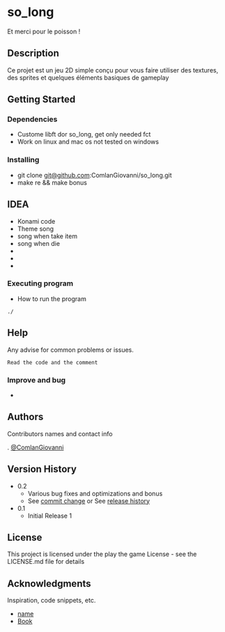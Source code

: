# so_long
Et merci pour le poisson !

## Description

Ce projet est un jeu 2D simple conçu pour vous faire utiliser des textures,
des sprites et quelques éléments basiques de gameplay

## Getting Started

### Dependencies

* Custome libft dor so_long, get only needed fct
* Work on linux and mac os not tested on windows

### Installing

* git clone git@github.com:ComlanGiovanni/so_long.git
* make re && make bonus

## IDEA

* Konami code
* Theme song
* song when take item
* song when die
*
*
*

### Executing program

* How to run the program
```
./
```

## Help

Any advise for common problems or issues.
```
Read the code and the comment
```

### Improve and bug

* 
## Authors

Contributors names and contact info

. [@ComlanGiovanni](https://github.com/ComlanGiovanni)

## Version History

* 0.2
    * Various bug fixes and optimizations and bonus
    * See [commit change]() or See [release history]()
* 0.1
    * Initial Release 1

## License

This project is licensed under the play the game License - see the LICENSE.md file for details

## Acknowledgments

Inspiration, code snippets, etc.
* [name](https)
* [Book](https://www.amazon.fr/So-Long-Thanks-All-Fish/dp/1529034558)